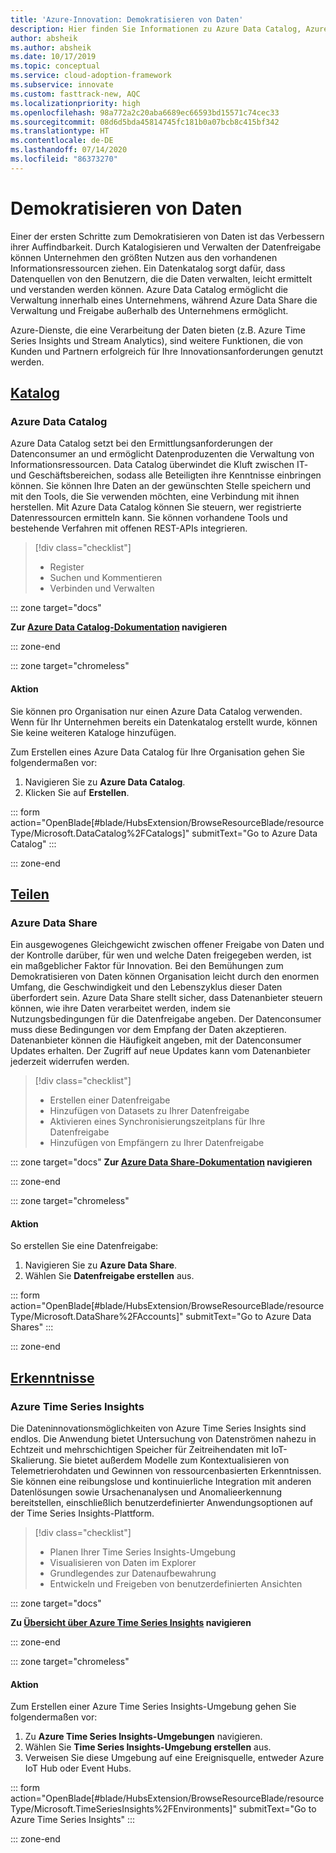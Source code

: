 ```yaml
---
title: 'Azure-Innovation: Demokratisieren von Daten'
description: Hier finden Sie Informationen zu Azure Data Catalog, Azure Data Share und anderen Tools, die die Auffindbarkeit und das Verständnis von Daten verbessern.
author: absheik
ms.author: absheik
ms.date: 10/17/2019
ms.topic: conceptual
ms.service: cloud-adoption-framework
ms.subservice: innovate
ms.custom: fasttrack-new, AQC
ms.localizationpriority: high
ms.openlocfilehash: 98a772a2c20aba6689ec66593bd15571c74cec33
ms.sourcegitcommit: 08d6d5bda45814745fc181b0a07bcb8c415bf342
ms.translationtype: HT
ms.contentlocale: de-DE
ms.lasthandoff: 07/14/2020
ms.locfileid: "86373270"
---
```

# <a name="democratize-data"></a>Demokratisieren von Daten

Einer der ersten Schritte zum Demokratisieren von Daten ist das Verbessern ihrer Auffindbarkeit. Durch Katalogisieren und Verwalten der Datenfreigabe können Unternehmen den größten Nutzen aus den vorhandenen Informationsressourcen ziehen. Ein Datenkatalog sorgt dafür, dass Datenquellen von den Benutzern, die die Daten verwalten, leicht ermittelt und verstanden werden können. Azure Data Catalog ermöglicht die Verwaltung innerhalb eines Unternehmens, während Azure Data Share die Verwaltung und Freigabe außerhalb des Unternehmens ermöglicht.

Azure-Dienste, die eine Verarbeitung der Daten bieten (z.B. Azure Time Series Insights und Stream Analytics), sind weitere Funktionen, die von Kunden und Partnern erfolgreich für Ihre Innovationsanforderungen genutzt werden.

## <a name="catalog"></a>[Katalog](#tab/Catalog)

### <a name="azure-data-catalog"></a>Azure Data Catalog

Azure Data Catalog setzt bei den Ermittlungsanforderungen der Datenconsumer an und ermöglicht Datenproduzenten die Verwaltung von Informationsressourcen. Data Catalog überwindet die Kluft zwischen IT- und Geschäftsbereichen, sodass alle Beteiligten ihre Kenntnisse einbringen können. Sie können Ihre Daten an der gewünschten Stelle speichern und mit den Tools, die Sie verwenden möchten, eine Verbindung mit ihnen herstellen. Mit Azure Data Catalog können Sie steuern, wer registrierte Datenressourcen ermitteln kann. Sie können vorhandene Tools und bestehende Verfahren mit offenen REST-APIs integrieren.

> [!div class="checklist"]
>
> - Register
> - Suchen und Kommentieren
> - Verbinden und Verwalten

::: zone target="docs"

**Zur [Azure Data Catalog-Dokumentation](https://docs.microsoft.com/azure/data-catalog) navigieren**

::: zone-end

::: zone target="chromeless"

#### <a name="action"></a>Aktion

Sie können pro Organisation nur einen Azure Data Catalog verwenden. Wenn für Ihr Unternehmen bereits ein Datenkatalog erstellt wurde, können Sie keine weiteren Kataloge hinzufügen.

Zum Erstellen eines Azure Data Catalog für Ihre Organisation gehen Sie folgendermaßen vor:

1. Navigieren Sie zu **Azure Data Catalog**.
2. Klicken Sie auf **Erstellen**.

<!-- markdownlint-disable DOCSMD001 -->

::: form action="OpenBlade[#blade/HubsExtension/BrowseResourceBlade/resourceType/Microsoft.DataCatalog%2FCatalogs]" submitText="Go to Azure Data Catalog" :::

<!-- markdownlint-enable DOCSMD001 -->

::: zone-end

## <a name="share"></a>[Teilen](#tab/Share)

### <a name="azure-data-share"></a>Azure Data Share

Ein ausgewogenes Gleichgewicht zwischen offener Freigabe von Daten und der Kontrolle darüber, für wen und welche Daten freigegeben werden, ist ein maßgeblicher Faktor für Innovation. Bei den Bemühungen zum Demokratisieren von Daten können Organisation leicht durch den enormen Umfang, die Geschwindigkeit und den Lebenszyklus dieser Daten überfordert sein. Azure Data Share stellt sicher, dass Datenanbieter steuern können, wie ihre Daten verarbeitet werden, indem sie Nutzungsbedingungen für die Datenfreigabe angeben. Der Datenconsumer muss diese Bedingungen vor dem Empfang der Daten akzeptieren. Datenanbieter können die Häufigkeit angeben, mit der Datenconsumer Updates erhalten. Der Zugriff auf neue Updates kann vom Datenanbieter jederzeit widerrufen werden.

> [!div class="checklist"]
>
> - Erstellen einer Datenfreigabe
> - Hinzufügen von Datasets zu Ihrer Datenfreigabe
> - Aktivieren eines Synchronisierungszeitplans für Ihre Datenfreigabe
> - Hinzufügen von Empfängern zu Ihrer Datenfreigabe

::: zone target="docs"
**Zur [Azure Data Share-Dokumentation](https://docs.microsoft.com/azure/data-share) navigieren**

::: zone-end

::: zone target="chromeless"

<!-- markdownlint-disable MD024 -->

#### <a name="action"></a>Aktion

So erstellen Sie eine Datenfreigabe:

1. Navigieren Sie zu **Azure Data Share**.
2. Wählen Sie **Datenfreigabe erstellen** aus.

<!-- markdownlint-disable DOCSMD001 -->

::: form action="OpenBlade[#blade/HubsExtension/BrowseResourceBlade/resourceType/Microsoft.DataShare%2FAccounts]" submitText="Go to Azure Data Shares" :::

<!-- markdownlint-enable DOCSMD001 -->

::: zone-end

## <a name="insights"></a>[Erkenntnisse](#tab/Insights)

### <a name="azure-time-series-insights"></a>Azure Time Series Insights

Die Dateninnovationsmöglichkeiten von Azure Time Series Insights sind endlos. Die Anwendung bietet Untersuchung von Datenströmen nahezu in Echtzeit und mehrschichtigen Speicher für Zeitreihendaten mit IoT-Skalierung. Sie bietet außerdem Modelle zum Kontextualisieren von Telemetrierohdaten und Gewinnen von ressourcenbasierten Erkenntnissen. Sie können eine reibungslose und kontinuierliche Integration mit anderen Datenlösungen sowie Ursachenanalysen und Anomalieerkennung bereitstellen, einschließlich benutzerdefinierter Anwendungsoptionen auf der Time Series Insights-Plattform.

> [!div class="checklist"]
>
> - Planen Ihrer Time Series Insights-Umgebung
> - Visualisieren von Daten im Explorer
> - Grundlegendes zur Datenaufbewahrung
> - Entwickeln und Freigeben von benutzerdefinierten Ansichten

::: zone target="docs"

**Zu [Übersicht über Azure Time Series Insights](https://docs.microsoft.com/azure/time-series-insights/time-series-insights-update-overview) navigieren**

::: zone-end

::: zone target="chromeless"

#### <a name="action"></a>Aktion

Zum Erstellen einer Azure Time Series Insights-Umgebung gehen Sie folgendermaßen vor:

1. Zu **Azure Time Series Insights-Umgebungen** navigieren.
2. Wählen Sie **Time Series Insights-Umgebung erstellen** aus.
3. Verweisen Sie diese Umgebung auf eine Ereignisquelle, entweder Azure IoT Hub oder Event Hubs.

<!-- markdownlint-disable DOCSMD001 -->

::: form action="OpenBlade[#blade/HubsExtension/BrowseResourceBlade/resourceType/Microsoft.TimeSeriesInsights%2FEnvironments]" submitText="Go to Azure Time Series Insights" :::

<!-- markdownlint-enable DOCSMD001 -->

::: zone-end
